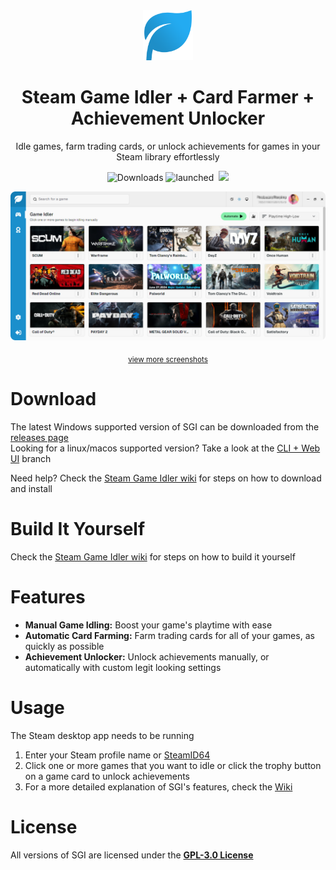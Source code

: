<div align="center">
  <img src="./assets/logo.png" width='80' alt='Click for larger image' />
  <h1>Steam Game Idler + Card Farmer + Achievement Unlocker</h1>
  <p>Idle games, farm trading cards, or unlock achievements for games in your Steam library effortlessly</p>
<p>
  <img src="https://img.shields.io/github/downloads/probablyraging/steam-game-idler/total?style=for-the-badge&color=137eb5" alt="Downloads" />
  <img src="https://img.shields.io/badge/dynamic/json?url=https%3A%2F%2Fapibase.vercel.app%2Fapi%2FgetStatistics&query=%24.launched&style=for-the-badge&label=app launches&color=137eb5" alt="launched" />
  <img src="https://img.shields.io/badge/dynamic/json?url=https%3A%2F%2Fapibase.vercel.app%2Fapi%2FgetStatistics&query=%24.idle&style=for-the-badge&label=games idled&color=137eb5" alt="" />
  <img src="https://img.shields.io/badge/dynamic/json?url=https%3A%2F%2Fapibase.vercel.app%2Fapi%2FgetStatistics&query=%24.achievement&style=for-the-badge&label=achievements unlocked&color=137eb5" 
</p>
</div>
<div align="center" style="margin-top: 10px;">
  <img src="./assets/example.png" width='700' alt='Click for larger image' />
  <p>
	  <sub>
		  <a href="https://github.com/probablyraging/steam-game-idler/wiki/User-interface#screenshots">view more screenshots</a>
	  </sub>
  </p>
</div>

# Download
The latest Windows supported version of SGI can be downloaded from the [releases page](https://github.com/probablyraging/steam-game-idler/releases)<br/>
Looking for a linux/macos supported version? Take a look at the [CLI + Web UI](https://github.com/probablyraging/steam-game-idler/tree/cli-webui) branch

Need help? Check the [Steam Game Idler wiki](https://github.com/probablyraging/steam-game-idler/wiki/Download-and-install) for steps on how to download and install

# Build It Yourself
Check the [Steam Game Idler wiki](https://github.com/probablyraging/steam-game-idler/wiki/Build-it-yourself) for steps on how to build it yourself

# Features
- **Manual Game Idling:** Boost your game's playtime with ease
- **Automatic Card Farming:** Farm trading cards for all of your games, as quickly as possible
- **Achievement Unlocker:** Unlock achievements manually, or automatically with custom legit looking settings

# Usage
The Steam desktop app needs to be running
1. Enter your Steam profile name or [SteamID64](https://steamid.io/)
2. Click one or more games that you want to idle or click the trophy button on a game card to unlock achievements
3. For a more detailed explanation of SGI's features, check the [Wiki](https://github.com/probablyraging/steam-game-idler/wiki)

# License
All versions of SGI are licensed under the **[GPL-3.0 License](./LICENSE)**